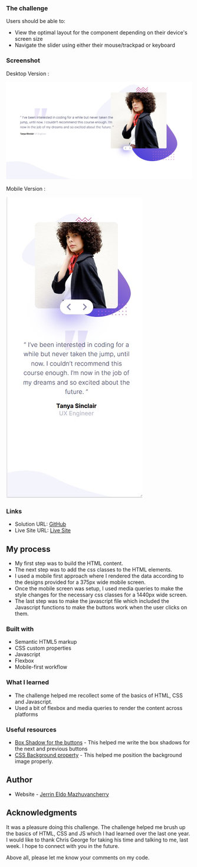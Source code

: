 ### The challenge

Users should be able to:

- View the optimal layout for the component depending on their device's screen size
- Navigate the slider using either their mouse/trackpad or keyboard
  
### Screenshot

Desktop Version : 

![Desktop Version](/screenshots/desktop.jpg)

Mobile Version : 

![Mobile Version](/screenshots/mobile.jpg)

### Links

- Solution URL: [GitHub](https://github.com/jerrineldo/FrontendCodingchallenge)
- Live Site URL: [Live Site](https://frontendchallengebyjerrin.herokuapp.com/)

## My process

- My first step was to build the HTML content. 
- The next step was to add the css classes to the HTML elements.
- I used a mobile first approach where I rendered the data according to the designs provided for a 375px wide mobile screen.
- Once the mobile screen was setup, I used media queries to make the style changes for the necessary css classes for a 1440px wide screen.
- The last step was to make the javascript file which included the Javascript functions to make the buttons work when the user clicks on them.

### Built with

- Semantic HTML5 markup
- CSS custom properties
- Javascript
- Flexbox
- Mobile-first workflow
  
### What I learned

- The challenge helped me recollect some of the basics of HTML, CSS and Javascript.
- Used a bit of flexbox and media queries to render the content across platforms
  
### Useful resources

- [Box Shadow for the buttons](https://getcssscan.com/css-box-shadow-examples) - This helped me write the box shadows for the next and previous buttons
- [CSS Background property](https://www.w3schools.com/cssref/pr_background-position.asp) - This helped me position the background image properly.
  
## Author

-  Website - [Jerrin Eldo Mazhuvancherry ](https://jerrinthedeveloper.tech/)
    
## Acknowledgments

It was a pleasure doing this challenge. The challenge helped me brush up the basics of HTML, CSS and JS which I had learned over the last one year. I would like to thank Chris George for taking his time and talking to me, last week. I hope to connect with you in the future.

Above all, please let me know your comments on my code. 